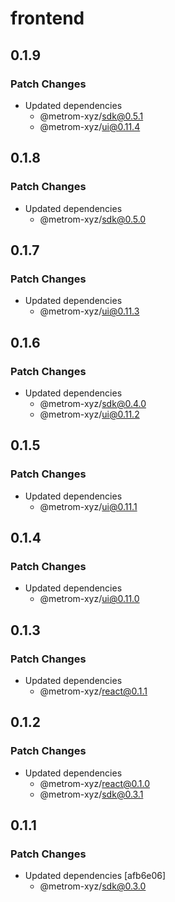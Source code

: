 # frontend

## 0.1.9

### Patch Changes

- Updated dependencies
  - @metrom-xyz/sdk@0.5.1
  - @metrom-xyz/ui@0.11.4

## 0.1.8

### Patch Changes

- Updated dependencies
  - @metrom-xyz/sdk@0.5.0

## 0.1.7

### Patch Changes

- Updated dependencies
  - @metrom-xyz/ui@0.11.3

## 0.1.6

### Patch Changes

- Updated dependencies
  - @metrom-xyz/sdk@0.4.0
  - @metrom-xyz/ui@0.11.2

## 0.1.5

### Patch Changes

- Updated dependencies
  - @metrom-xyz/ui@0.11.1

## 0.1.4

### Patch Changes

- Updated dependencies
  - @metrom-xyz/ui@0.11.0

## 0.1.3

### Patch Changes

- Updated dependencies
  - @metrom-xyz/react@0.1.1

## 0.1.2

### Patch Changes

- Updated dependencies
  - @metrom-xyz/react@0.1.0
  - @metrom-xyz/sdk@0.3.1

## 0.1.1

### Patch Changes

- Updated dependencies [afb6e06]
  - @metrom-xyz/sdk@0.3.0
